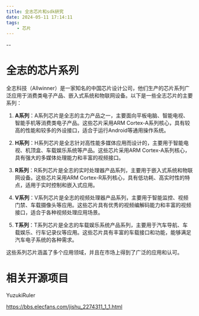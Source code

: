 ```yaml
---
title: 全志芯片和sdk研究
date: 2024-05-11 17:14:11
tags:
	- 芯片
---
```


--

# 全志的芯片系列

全志科技（Allwinner）是一家知名的中国芯片设计公司，他们生产的芯片系列广泛应用于消费类电子产品、嵌入式系统和物联网设备。以下是一些全志芯片的主要系列：

1. **A系列**：A系列芯片是全志的主力产品之一，主要面向平板电脑、智能电视、智能手机等消费类电子产品。这些芯片采用ARM Cortex-A系列核心，具有较高的性能和较多的外设接口，适合于运行Android等通用操作系统。

2. **H系列**：H系列芯片是全志针对高性能多媒体应用而设计的，主要用于智能电视、机顶盒、车载娱乐系统等产品。这些芯片采用ARM Cortex-A系列核心，具有强大的多媒体处理能力和丰富的视频接口。

3. **R系列**：R系列芯片是全志的实时处理器产品系列，主要用于嵌入式系统和物联网设备。这些芯片采用ARM Cortex-R系列核心，具有低功耗、高实时性的特点，适用于实时控制和嵌入式应用。

4. **V系列**：V系列芯片是全志的视频处理器产品系列，主要用于智能监控、视频门禁、车载摄像头等应用。这些芯片具有优秀的视频编解码能力和丰富的视频接口，适合于各种视频处理应用场景。

5. **T系列**：T系列芯片是全志的车载娱乐系统产品系列，主要用于汽车导航、车载娱乐、行车记录仪等应用。这些芯片具有丰富的车载接口和功能，能够满足汽车电子系统的各种需求。

这些系列芯片涵盖了多个应用领域，并且在市场上得到了广泛的应用和认可。

# 相关开源项目

YuzukiRuler

https://bbs.elecfans.com/jishu_2274311_1_1.html